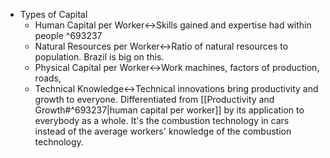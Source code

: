 - Types of Capital
    - Human Capital per Worker↔Skills gained and expertise had within people ^693237
    - Natural Resources per Worker↔Ratio of natural resources to population. Brazil is big on this.
    - Physical Capital per Worker↔Work machines, factors of production, roads, 
    - Technical Knowledge↔Technical innovations bring productivity and growth to everyone. Differentiated from [[Productivity and Growth#^693237|human capital per worker]] by its application to everybody as a whole. It's the combustion technology in cars instead of the average workers' knowledge of the combustion technology. 
